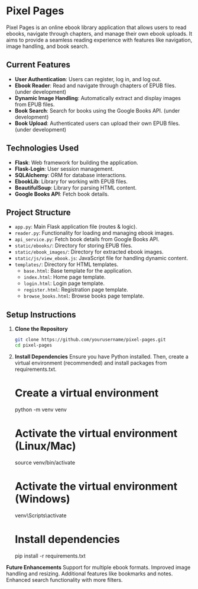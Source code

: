 # Pixel Pages

Pixel Pages is an online ebook library application that allows users to read ebooks, navigate through chapters, and manage their own ebook uploads. It aims to provide a seamless reading experience with features like navigation, image handling, and book search.

## Current Features

* **User Authentication**: Users can register, log in, and log out.
* **Ebook Reader**: Read and navigate through chapters of EPUB files. (under development)
* **Dynamic Image Handling**: Automatically extract and display images from EPUB files.
* **Book Search**: Search for books using the Google Books API. (under development)
* **Book Upload**: Authenticated users can upload their own EPUB files. (under development)

## Technologies Used

* **Flask**: Web framework for building the application.
* **Flask-Login**: User session management.
* **SQLAlchemy**: ORM for database interactions.
* **EbookLib**: Library for working with EPUB files.
* **BeautifulSoup**: Library for parsing HTML content.
* **Google Books API**: Fetch book details.

## Project Structure

* `app.py`: Main Flask application file (routes & logic).
* `reader.py`: Functionality for loading and managing ebook images.
* `api_service.py`: Fetch book details from Google Books API.
* `static/ebooks/`: Directory for storing EPUB files.
* `static/ebook_images/`: Directory for extracted ebook images.
* `static/js/view_ebook.js`: JavaScript file for handling dynamic content.
* `templates/`: Directory for HTML templates.
  * `base.html`: Base template for the application.
  * `index.html`: Home page template.
  * `login.html`: Login page template.
  * `register.html`: Registration page template.
  * `browse_books.html`: Browse books page template.

## Setup Instructions

1. **Clone the Repository**

   ```bash
   git clone https://github.com/yourusername/pixel-pages.git
   cd pixel-pages

2. **Install Dependencies**
      Ensure you have Python installed. Then, create a virtual environment (recommended) and install packages from requirements.txt.
      # Create a virtual environment
      python -m venv venv

      # Activate the virtual environment (Linux/Mac)
      source venv/bin/activate

      # Activate the virtual environment (Windows)
      venv\Scripts\activate

      # Install dependencies
      pip install -r requirements.txt

**Future Enhancements**
Support for multiple ebook formats.
Improved image handling and resizing.
Additional features like bookmarks and notes.
Enhanced search functionality with more filters.